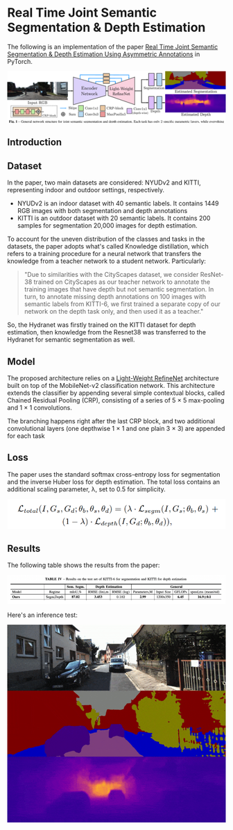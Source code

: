 # Real Time Joint Semantic Segmentation & Depth Estimation
The following is an implementation of the paper [Real Time Joint Semantic Segmentation & Depth Estimation Using Asymmetric Annotations](https://arxiv.org/pdf/1809.04766.pdf) in PyTorch.

![](assets/architecture.png)

## Introduction


## Dataset
In the paper, two main datasets are considered: NYUDv2 and KITTI, representing indoor and outdoor settings, respectively.

- NYUDv2 is an indoor dataset with 40 semantic labels.
It contains 1449 RGB images with both segmentation and
depth annotations
- KITTI is an outdoor dataset with 20 semantic labels. It contains 200 samples for segmentation
20,000 images for depth estimation.

To account for the uneven distribution of the classes and tasks in the datasets, the paper adopts what's called Knowledge distillation, which refers to a training procedure for a neural network that transfers the knowledge from a teacher network to a student network. Particularly:

> "Due to similarities with the CityScapes dataset, we consider ResNet-38 trained on CityScapes as our teacher network to annotate the training images that have depth but not semantic segmentation. In turn, to annotate missing depth annotations on 100 images with semantic labels from KITTI-6, we first trained a separate copy of our network on the depth task only, and then used it as a teacher."

So, the Hydranet was firstly trained on the KITTI dataset for depth estimation, then knowledge from the Resnet38 was transferred to the Hydranet for semantic segmentation as well.

## Model
The proposed architecture relies on a [Light-Weight RefineNet](https://arxiv.org/abs/1810.03272) architecture built on top of the MobileNet-v2 classification network. This architecture extends the classifier by appending several simple contextual blocks, called Chained Residual Pooling (CRP), consisting of a series of 5 × 5 max-pooling and 1 × 1 convolutions.

The branching happens right after the last CRP block, and two additional convolutional layers (one depthwise 1 × 1 and one plain 3 × 3) are appended for each task 

## Loss
The paper uses the standard softmax cross-entropy loss for segmentation and the inverse Huber loss for depth estimation. The total loss contains an additional scaling parameter, λ, set to 0.5 for simplicity.

![](assets/loss.png)

## Results
The following table shows the results from the paper:

![](assets/table.png)

Here's an inference test:

![](assets/inference.gif)